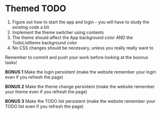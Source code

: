# Themed TODO

1. Figure out how to start the app and login - you will have to study the existing code a bit
2. Implement the theme switcher using contexts
3. The theme should affect the App background color AND the TodoListItems background color
4. No CSS changes should be necessary, unless you really really want to

Remember to commit and push your work before looking at the boonus tasks!

**BONUS 1** Make the login persistent (make the website remember your login even if you refresh the page)
 
**BONUS 2** Make the theme change persistent (make the website remember your theme even if you refresh the page)

**BONUS 3** Make the TODO list persistent (make the website remember your TODO list even if you refresh the page)
